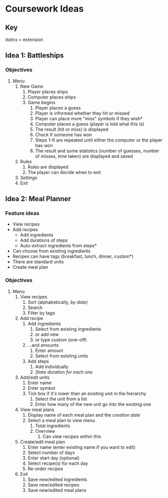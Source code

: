 # Coursework Ideas

## Key

_italics_ = extension

## Idea 1: Battleships

### Objectives

1. Menu
    1. New Game
        1. Player places ships
        2. Computer places ships
        3. Game begins
            1. Player places a guess
            2. Player is informed whether they hit or missed
            3. Player can place more "miss" symbols if they wish*
            4. Computer places a guess (player is told what this is)
            5. The result (hit or miss) is displayed
            6. Check if someone has won
            7. Steps 1-6 are repeated until either the computer or the player has won
            8. The result and some statistics (number of guesses, number of misses, time taken) are displayed and saved
    2. Rules
        1. Rules are displayed
        2. The player can decide when to exit
    3. _Settings_
    4. Exit

## Idea 2: Meal Planner

### Feature ideas

- View recipes
- Add recipes
    - Add ingredients
    - Add durations of steps
    - Auto-extract ingredients from steps*
- Can choose from existing ingredients
- Recipes can have tags (breakfast, lunch, dinner, custom*)
- There are standard units
- Create meal plan

### Objectives

1. Menu
    1. View recipes
        1. Sort (alphabetically, _by date_)
        2. Search
        3. Filter by tags
    2. Add recipe
        1. Add ingredients
            1. Select from existing ingredients
            2. or add new
            3. or type custom (one-off)
        2. ...and amounts
            1. Enter amount
            2. Select from existing units
        3. Add steps
            1. Add individually
            2. _State duration for each one_
    3. Add/edit units
        1. Enter name
        2. Enter symbol
        3. Tick box if it's lower than an existing unit in the hierarchy
            1. Select the unit from a list
            2. Enter how many of the new unit go into the existing one
    4. View meal plans
        1. Display name of each meal plan and the _creation date_
        2. Select a meal plan to view menu
            1. Total ingredients
            2. Overview
                1. Can view recipes within this
    5. Create/edit meal plan
        1. Enter name (enter existing name if you want to edit)
        2. Select number of days
        3. Enter start day (optional)
        4. Select recipe(s) for each day
        5. Re-order recipes
    6. Exit
        1. Save new/edited ingredients
        2. Save new/edited recipes
        3. Save new/edited meal plans